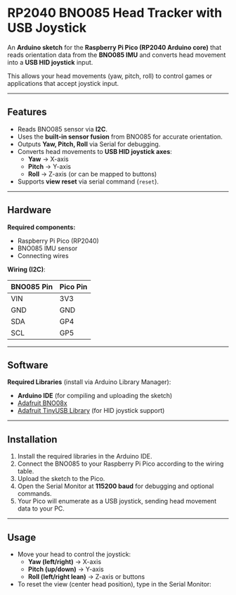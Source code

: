 # RP2040 BNO085 Head Tracker with USB Joystick

An **Arduino sketch** for the **Raspberry Pi Pico (RP2040 Arduino core)** that reads orientation data from the **BNO085 IMU** and converts head movement into a **USB HID joystick** input.  

This allows your head movements (yaw, pitch, roll) to control games or applications that accept joystick input.  

---

## Features

- Reads BNO085 sensor via **I2C**.
- Uses the **built-in sensor fusion** from BNO085 for accurate orientation.
- Outputs **Yaw, Pitch, Roll** via Serial for debugging.
- Converts head movements to **USB HID joystick axes**:
  - **Yaw** → X-axis
  - **Pitch** → Y-axis
  - **Roll** → Z-axis (or can be mapped to buttons)
- Supports **view reset** via serial command (`reset`).

---

## Hardware

**Required components:**

- Raspberry Pi Pico (RP2040)
- BNO085 IMU sensor
- Connecting wires

**Wiring (I2C)**:

| BNO085 Pin | Pico Pin |
|------------|----------|
| VIN        | 3V3      |
| GND        | GND      |
| SDA        | GP4      |
| SCL        | GP5      |

---

## Software

**Required Libraries** (install via Arduino Library Manager):

- **Arduino IDE** (for compiling and uploading the sketch)
- [Adafruit BNO08x](https://github.com/adafruit/Adafruit_BNO08x)
- [Adafruit TinyUSB Library](https://github.com/adafruit/Adafruit_TinyUSB) (for HID joystick support)

---

## Installation

1. Install the required libraries in the Arduino IDE.
2. Connect the BNO085 to your Raspberry Pi Pico according to the wiring table.
3. Upload the sketch to the Pico.
4. Open the Serial Monitor at **115200 baud** for debugging and optional commands.
5. Your Pico will enumerate as a USB joystick, sending head movement data to your PC.

---

## Usage

- Move your head to control the joystick:
  - **Yaw (left/right)** → X-axis
  - **Pitch (up/down)** → Y-axis
  - **Roll (left/right lean)** → Z-axis or buttons
- To reset the view (center head position), type in the Serial Monitor:
